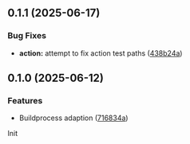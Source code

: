 ## 0.1.1 (2025-06-17)


### Bug Fixes

* **action:** attempt to fix action test paths ([438b24a](https://github.com/HTL-Leoben/da-base-template/commit/438b24a7862356e64c0e295ba94c9c1f59ee1558))

## 0.1.0 (2025-06-12)


### Features

* Buildprocess adaption ([716834a](https://github.com/HTL-Leoben/da-base-template/commit/716834a36454452c6138607d2424162f2669fa91))

Init
